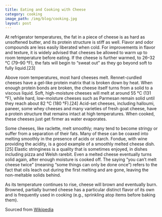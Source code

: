 ```yaml
---
title: Eating and Cooking with Cheese
category: cooking
image_path: /img/blog/cooking.jpg
layout: post
---
```



At refrigerator temperatures, the fat in a piece of cheese is as hard as unsoftened butter, and its protein structure is stiff as well. Flavor and odor compounds are less easily liberated when cold. For improvements in flavor and texture, it is widely advised that cheeses be allowed to warm up to room temperature before eating. If the cheese is further warmed, to 26–32 °C (79–90 °F), the fats will begin to “sweat out” as they go beyond soft to fully liquid.[23]

Above room temperatures, most hard cheeses melt. Rennet-curdled cheeses have a gel-like protein matrix that is broken down by heat. When enough protein bonds are broken, the cheese itself turns from a solid to a viscous liquid. Soft, high-moisture cheeses will melt at around 55 °C (131 °F), while hard, low-moisture cheeses such as Parmesan remain solid until they reach about 82 °C (180 °F).[24] Acid-set cheeses, including halloumi, paneer, some whey cheeses and many varieties of fresh goat cheese, have a protein structure that remains intact at high temperatures. When cooked, these cheeses just get firmer as water evaporates.

Some cheeses, like raclette, melt smoothly; many tend to become stringy or suffer from a separation of their fats. Many of these can be coaxed into melting smoothly in the presence of acids or starch. Fondue, with wine providing the acidity, is a good example of a smoothly melted cheese dish.[25] Elastic stringiness is a quality that is sometimes enjoyed, in dishes including pizza and Welsh rarebit. Even a melted cheese eventually turns solid again, after enough moisture is cooked off. The saying “you can’t melt cheese twice” (meaning “some things can only be done once”) refers to the fact that oils leach out during the first melting and are gone, leaving the non-meltable solids behind.

As its temperature continues to rise, cheese will brown and eventually burn. Browned, partially burned cheese has a particular distinct flavor of its own and is frequently used in cooking (e.g., sprinkling atop items before baking them).

Sourced from [Wikipedia](https://en.wikipedia.org/wiki/Cheese#Eating_and_cooking)